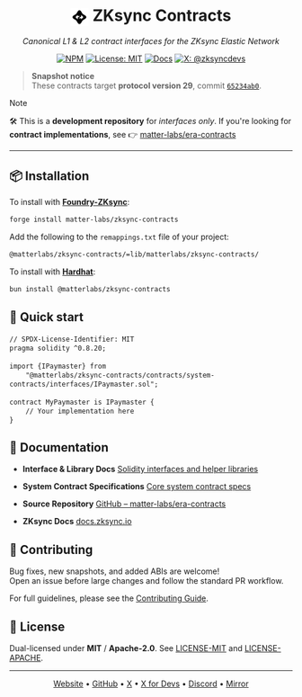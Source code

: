 <div align="center">

<h1>
  <picture>
    <source srcset=".github/assets/elastic_white.svg" media="(prefers-color-scheme: dark)" />
    <img src=".github/assets/elastic_black.svg" alt="ZKsync" width="32" style="vertical-align: middle;">
  </picture>
  ZKsync Contracts
</h1>

*Canonical L1 & L2 contract interfaces for the ZKsync Elastic Network*

[![NPM](https://img.shields.io/npm/v/@matterlabs/zksync-contracts)](https://www.npmjs.com/package/@matterlabs/zksync-contracts)
[![License: MIT](https://img.shields.io/badge/License-MIT-green.svg)](LICENSE-MIT)
[![Docs](https://img.shields.io/badge/docs-reference-blue)](https://matter-labs.github.io/zksync-contracts/latest/)
[![X: @zksyncdevs](https://img.shields.io/badge/follow-@zksyncdevs-1DA1F2?logo=x)](https://x.com/zksyncdevs)

</div>

> **Snapshot notice**  
> These contracts target **protocol version 29**, commit [`65234ab0`](https://github.com/matter-labs/era-contracts/commit/65234ab0617c677d8a3d266af9e95506db351280).

> [!NOTE]
> 🛠️ This is a **development repository** for _interfaces only_.
> If you're looking for **contract implementations**, see
> 👉 [matter-labs/era-contracts](https://github.com/matter-labs/era-contracts/tree/draft-v29)

---

## 📦 Installation

To install with [**Foundry-ZKsync**](https://github.com/matter-labs/foundry-zksync):

```bash
forge install matter-labs/zksync-contracts
```

Add the following to the `remappings.txt` file of your project:

```txt
@matterlabs/zksync-contracts/=lib/matterlabs/zksync-contracts/
```

To install with [**Hardhat**](https://github.com/matter-labs/hardhat-zksync):

```bash
bun install @matterlabs/zksync-contracts
```

## 🚀 Quick start

```solidity
// SPDX-License-Identifier: MIT
pragma solidity ^0.8.20;

import {IPaymaster} from
    "@matterlabs/zksync-contracts/contracts/system-contracts/interfaces/IPaymaster.sol";

contract MyPaymaster is IPaymaster {
    // Your implementation here
}
```

## 📖 Documentation

* **Interface & Library Docs**
  [Solidity interfaces and helper libraries](https://matter-labs.github.io/zksync-contracts/latest/)

* **System Contract Specifications**
  [Core system contract specs](https://matter-labs.github.io/zksync-era/core/latest/specs/contracts/index.html)

* **Source Repository**
  [GitHub – matter-labs/era-contracts](https://github.com/matter-labs/era-contracts/tree/release-v28)

* **ZKsync Docs**
  [docs.zksync.io](https://docs.zksync.io)

## 🤝 Contributing

Bug fixes, new snapshots, and added ABIs are welcome!  
Open an issue before large changes and follow the standard PR workflow.

For full guidelines, please see the [Contributing Guide](./CONTRIBUTING.md).

## 📜 License

Dual-licensed under **MIT** / **Apache-2.0**.
See [LICENSE-MIT](LICENSE-MIT) and [LICENSE-APACHE](LICENSE-APACHE).

---

<div align="center">

[Website](https://zksync.io) •
[GitHub](https://github.com/matter-labs) •
[X](https://x.com/zksync) •
[X for Devs](https://x.com/zksyncdevs) •
[Discord](https://join.zksync.dev) •
[Mirror](https://zksync.mirror.xyz)

</div>
